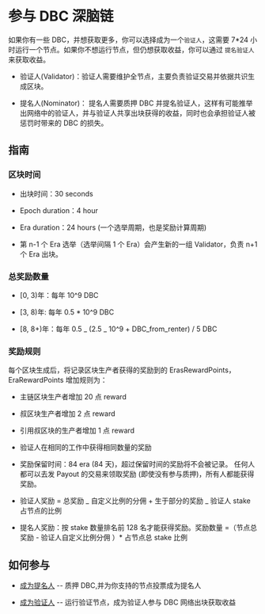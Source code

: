# 参与 DBC 深脑链

如果你有一些 DBC，并想获取更多，你可以选择成为一个`验证人`，这需要 7\*24 小时运行一个节点。如果你不想运行节点，但仍想获取收益，你可以通过 `提名验证人` 来获取收益。

- 验证人(Validator)：验证人需要维护全节点，主要负责验证交易并依据共识生成区块。

- 提名人(Nominator)： 提名人需要质押 DBC 并提名验证人，这样有可能推举出网络中的验证人，并与验证人共享出块获得的收益，同时也会承担验证人被惩罚时带来的 DBC 的损失。

## 指南

### 区块时间

- 出块时间：30 seconds

- Epoch duration：4 hour

- Era duration：24 hours (一个选举周期，也是奖励计算周期)

- 第 n-1 个 Era 选举（选举间隔 1 个 Era）会产生新的一组 Validator，负责 n+1 个 Era 出块。

### 总奖励数量

- [0, 3)年：每年 10^9 DBC

- [3, 8)年: 每年 0.5 \* 10^9 DBC

- [8, 8+)年：每年 0.5 _ (2.5 _ 10^9 + DBC_from_renter) / 5 DBC

### 奖励规则

每个区块生成后，将记录区块生产者获得的奖励到的 ErasRewardPoints，EraRewardPoints 增加规则为：

- 主链区块生产者增加 20 点 reward

- 叔区块生产者增加 2 点 reward

- 引用叔区块的生产者增加 1 点 reward

- 验证人在相同的工作中获得相同数量的奖励

- 奖励保留时间：84 era (84 天)，超过保留时间的奖励将不会被记录。 任何人都可以去发 Payout 的交易来领取奖励 (即使没有参与质押)，所有人都能获得奖励。

- 验证人奖励 = 总奖励 _ 自定义比例的分佣 + 生于部分的奖励 _ 验证人 stake 占节点的比例

- 提名人奖励：按 stake 数量排名前 128 名才能获得奖励。奖励数量 =（节点总奖励 - 验证人自定义比例分佣 ）\* 占节点总 stake 比例

## 如何参与

- [成为提名人](staking-model/staking-dbc-and-voting.md) -- 质押 DBC,并为你支持的节点投票成为提名人

- [成为验证人](staking-model/join-dbc-network.md) -- 运行验证节点，成为验证人参与 DBC 网络出块获取收益
